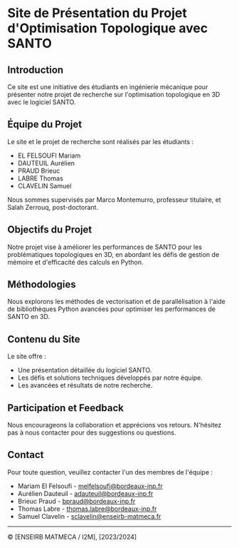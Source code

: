 # Site de Présentation du Projet d'Optimisation Topologique avec SANTO

## Introduction
Ce site est une initiative des étudiants en ingénierie mécanique pour présenter notre projet de recherche sur l'optimisation topologique en 3D avec le logiciel SANTO.

## Équipe du Projet
Le site et le projet de recherche sont réalisés par les étudiants :
- EL FELSOUFI Mariam
- DAUTEUIL Aurélien
- PRAUD Brieuc
- LABRE Thomas
- CLAVELIN Samuel

Nous sommes supervisés par Marco Montemurro, professeur titulaire, et Salah Zerrouq, post-doctorant.

## Objectifs du Projet
Notre projet vise à améliorer les performances de SANTO pour les problématiques topologiques en 3D, en abordant les défis de gestion de mémoire et d'efficacité des calculs en Python.

## Méthodologies
Nous explorons les méthodes de vectorisation et de parallélisation à l'aide de bibliothèques Python avancées pour optimiser les performances de SANTO en 3D.

## Contenu du Site
Le site offre :
- Une présentation détaillée du logiciel SANTO.
- Les défis et solutions techniques développés par notre équipe.
- Les avancées et résultats de notre recherche.

## Participation et Feedback
Nous encourageons la collaboration et apprécions vos retours. N'hésitez pas à nous contacter pour des suggestions ou questions.

## Contact
Pour toute question, veuillez contacter l'un des membres de l'équipe :

- Mariam El Felsoufi - melfelsoufi@bordeaux-inp.fr
- Aurélien Dauteuil - adauteuil@bordeaux-inp.fr
- Brieuc Praud - bpraud@bordeaux-inp.fr
- Thomas Labre - thomas.labre@bordeaux-inp.fr
- Samuel Clavelin - sclavelin@enseirb-matmeca.fr

---
© [ENSEIRB MATMECA / I2M], [2023/2024]
